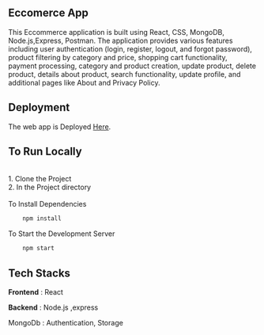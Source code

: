 ## Eccomerce App
This Eccommerce application is built using React, CSS, MongoDB, Node.js,Express, Postman. The application provides various features including user authentication (login, register, logout, and forgot password), product filtering by category and price, shopping cart functionality, payment processing, category and product creation, update product, delete product, details about product, search functionality, update profile, and additional pages like About and Privacy Policy.

## Deployment

The web app is Deployed [Here](https://nice-teal-cockroach-garb.cyclic.app/).

## To Run Locally
<br />
1. Clone the Project <br />
2. In the Project directory
  <br />
  <br />
  To Install Dependencies
  <br />
  
  ```bash
      npm install
  ```
  To Start the Development Server
  ```bash
      npm start
  ```
 
 ## Tech Stacks
 
 **Frontend** : React
 
 **Backend** : Node.js ,express
 
 MongoDb : Authentication, Storage




